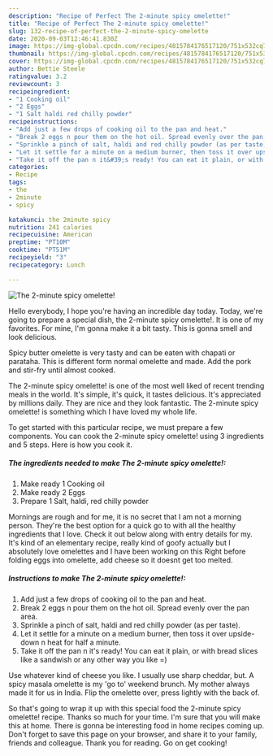 ```yaml
---
description: "Recipe of Perfect The 2-minute spicy omelette!"
title: "Recipe of Perfect The 2-minute spicy omelette!"
slug: 132-recipe-of-perfect-the-2-minute-spicy-omelette
date: 2020-09-03T12:46:41.830Z
image: https://img-global.cpcdn.com/recipes/4815784176517120/751x532cq70/the-2-minute-spicy-omelette-recipe-main-photo.jpg
thumbnail: https://img-global.cpcdn.com/recipes/4815784176517120/751x532cq70/the-2-minute-spicy-omelette-recipe-main-photo.jpg
cover: https://img-global.cpcdn.com/recipes/4815784176517120/751x532cq70/the-2-minute-spicy-omelette-recipe-main-photo.jpg
author: Bettie Steele
ratingvalue: 3.2
reviewcount: 3
recipeingredient:
- "1 Cooking oil"
- "2 Eggs"
- "1 Salt haldi red chilly powder"
recipeinstructions:
- "Add just a few drops of cooking oil to the pan and heat."
- "Break 2 eggs n pour them on the hot oil. Spread evenly over the pan area."
- "Sprinkle a pinch of salt, haldi and red chilly powder (as per taste)."
- "Let it settle for a minute on a medium burner, then toss it over upside-down n heat for half a minute."
- "Take it off the pan n it&#39;s ready! You can eat it plain, or with bread slices like a sandwish or any other way you like =)"
categories:
- Recipe
tags:
- the
- 2minute
- spicy

katakunci: the 2minute spicy 
nutrition: 241 calories
recipecuisine: American
preptime: "PT10M"
cooktime: "PT51M"
recipeyield: "3"
recipecategory: Lunch

---
```



![The 2-minute spicy omelette!](https://img-global.cpcdn.com/recipes/4815784176517120/751x532cq70/the-2-minute-spicy-omelette-recipe-main-photo.jpg)

Hello everybody, I hope you're having an incredible day today. Today, we're going to prepare a special dish, the 2-minute spicy omelette!. It is one of my favorites. For mine, I'm gonna make it a bit tasty. This is gonna smell and look delicious.

Spicy butter omelette is very tasty and can be eaten with chapati or parataha. This is different form normal omelette and made. Add the pork and stir-fry until almost cooked.

The 2-minute spicy omelette! is one of the most well liked of recent trending meals in the world. It's simple, it's quick, it tastes delicious. It's appreciated by millions daily. They are nice and they look fantastic. The 2-minute spicy omelette! is something which I have loved my whole life.


To get started with this particular recipe, we must prepare a few components. You can cook the 2-minute spicy omelette! using 3 ingredients and 5 steps. Here is how you cook it.

<!--inarticleads1-->

##### The ingredients needed to make The 2-minute spicy omelette!:

1. Make ready 1 Cooking oil
1. Make ready 2 Eggs
1. Prepare 1 Salt, haldi, red chilly powder


Mornings are rough and for me, it is no secret that I am not a morning person. They&#39;re the best option for a quick go to with all the healthy ingredients that I love. Check it out below along with entry details for my. It&#39;s kind of an elementary recipe, really kind of goofy actually but I absolutely love omelettes and I have been working on this Right before folding eggs into omelette, add cheese so it doesnt get too melted. 

<!--inarticleads2-->

##### Instructions to make The 2-minute spicy omelette!:

1. Add just a few drops of cooking oil to the pan and heat.
1. Break 2 eggs n pour them on the hot oil. Spread evenly over the pan area.
1. Sprinkle a pinch of salt, haldi and red chilly powder (as per taste).
1. Let it settle for a minute on a medium burner, then toss it over upside-down n heat for half a minute.
1. Take it off the pan n it&#39;s ready! You can eat it plain, or with bread slices like a sandwish or any other way you like =)


Use whatever kind of cheese you like. I usually use sharp cheddar, but. A spicy masala omelette is my &#39;go to&#39; weekend brunch. My mother always made it for us in India. Flip the omelette over, press lightly with the back of. 

So that's going to wrap it up with this special food the 2-minute spicy omelette! recipe. Thanks so much for your time. I'm sure that you will make this at home. There is gonna be interesting food in home recipes coming up. Don't forget to save this page on your browser, and share it to your family, friends and colleague. Thank you for reading. Go on get cooking!
